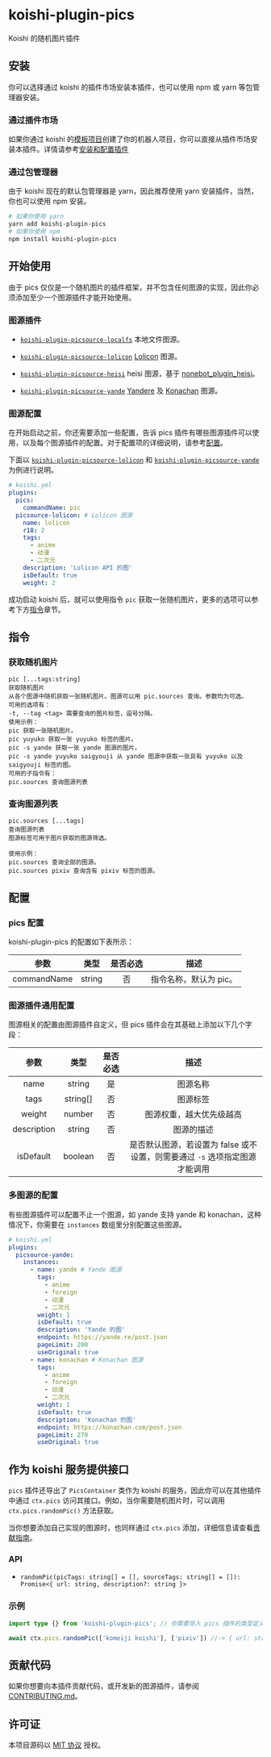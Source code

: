 # koishi-plugin-pics

Koishi 的随机图片插件

## 安装

你可以选择通过 koishi 的插件市场安装本插件，也可以使用 npm 或 yarn 等包管理器安装。

### 通过插件市场

如果你通过 koishi 的[模板项目](https://koishi.js.org/guide/introduction/template.html)创建了你的机器人项目，你可以直接从插件市场安装本插件。详情请参考[安装和配置插件](https://koishi.js.org/guide/introduction/template.html#%E5%AE%89%E8%A3%85%E5%92%8C%E9%85%8D%E7%BD%AE%E6%8F%92%E4%BB%B6)

### 通过包管理器

由于 koishi 现在的默认包管理器是 yarn，因此推荐使用 yarn 安装插件，当然，你也可以使用 npm 安装。

```bash
# 如果你使用 yarn
yarn add koishi-plugin-pics
# 如果你使用 npm
npm install koishi-plugin-pics
```

## 开始使用

由于 pics 仅仅是一个随机图片的插件框架，并不包含任何图源的实现，因此你必须添加至少一个图源插件才能开始使用。

### 图源插件

* [`koishi-plugin-picsource-localfs`](https://npmjs.com/package/koishi-plugin-picsource-localfs) 本地文件图源。

* [`koishi-plugin-picsource-lolicon`](https://npmjs.com/package/koishi-plugin-picsource-lolicon) [Lolicon](https://api.lolicon.app/ ) 图源。

* [`koishi-plugin-picsource-heisi`](https://npmjs.com/package/koishi-plugin-picsource-heisi) heisi 图源，基于 [nonebot_plugin_heisi](https://github.com/yzyyz1387/nonebot_plugin_heisi)。

* [`koishi-plugin-picsource-yande`](https://npmjs.com/package/koishi-plugin-picsource-yande) [Yandere](https://yande.re/) 及 [Konachan](https://konachan.com) 图源。

### 图源配置

在开始启动之前，你还需要添加一些配置，告诉 pics 插件有哪些图源插件可以使用，以及每个图源插件的配置。对于配置项的详细说明，请参考[配置](#配置)。

下面以 [`koishi-plugin-picsource-lolicon`](https://npmjs.com/package/koishi-plugin-picsource-lolicon) 和
[`koishi-plugin-picsource-yande`](https://npmjs.com/package/koishi-plugin-picsource-yande) 为例进行说明。

```yaml
# koishi.yml
plugins:
  pics:
    commandName: pic
  picsource-lolicon: # Lolicon 图源
    name: lolicon
    r18: 2
    tags:
      - anime
      - 动漫
      - 二次元
    description: 'Lolicon API 的图'
    isDefault: true
    weight: 2
```

成功启动 koishi 后，就可以使用指令 `pic` 获取一张随机图片，更多的选项可以参考下方[指令](#指令)章节。

## 指令

### 获取随机图片

```text
pic [...tags:string]
获取随机图片
从各个图源中随机获取一张随机图片。图源可以用 pic.sources 查询。参数均为可选。
可用的选项有：
-t, --tag <tag> 需要查询的图片标签，逗号分隔。
使用示例：
pic 获取一张随机图片。
pic yuyuko 获取一张 yuyuko 标签的图片。
pic -s yande 获取一张 yande 图源的图片。
pic -s yande yuyuko saigyouji 从 yande 图源中获取一张具有 yuyuko 以及 saigyouji 标签的图。
可用的子指令有：
pic.sources 查询图源列表
```

### 查询图源列表

```text
pic.sources [...tags]
查询图源列表
图源标签可用于图片获取的图源筛选。

使用示例：
pic.sources 查询全部的图源。
pic.sources pixiv 查询含有 pixiv 标签的图源。
```

## 配置

### pics 配置

koishi-plugin-pics 的配置如下表所示：

|参数|类型|是否必选|描述|
|:-:|:-:|:-:|:-:|
|commandName|string|否|指令名称，默认为 pic。|

### 图源插件通用配置

图源相关的配置由图源插件自定义，但 pics 插件会在其基础上添加以下几个字段：

|参数|类型|是否必选|描述|
|:-:|:-:|:-:|:-:|
|name|string|是|图源名称|
|tags|string[]|否|图源标签|
|weight|number|否|图源权重，越大优先级越高|
|description|string|否|图源的描述|
|isDefault|boolean|否|是否默认图源，若设置为 false 或不设置，则需要通过 `-s` 选项指定图源才能调用|

### 多图源的配置

有些图源插件可以配置不止一个图源，如 yande 支持 yande 和 konachan，这种情况下，你需要在 `instances` 数组里分别配置这些图源。

```yaml
# koishi.yml
plugins:
  picsource-yande:
    instances:
      - name: yande # Yande 图源
        tags:
          - anime
          - foreign
          - 动漫
          - 二次元
        weight: 1
        isDefault: true
        description: 'Yande 的图'
        endpoint: https://yande.re/post.json
        pageLimit: 200
        useOriginal: true
      - name: konachan # Konachan 图源
        tags:
          - anime
          - foreign
          - 动漫
          - 二次元
        weight: 1
        isDefault: true
        description: 'Konachan 的图'
        endpoint: https://konachan.com/post.json
        pageLimit: 270
        useOriginal: true
```

## 作为 koishi 服务提供接口

`pics` 插件还导出了 `PicsContainer` 类作为 koishi 的服务，因此你可以在其他插件中通过 `ctx.pics` 访问其接口。例如，当你需要随机图片时，可以调用 `ctx.pics.randomPic()` 方法获取。

当你想要添加自己实现的图源时，也同样通过 `ctx.pics` 添加，详细信息请查看[贡献指南](./CONTRIBUTING.md)。

### API

* `randomPic(picTags: string[] = [], sourceTags: string[] = []): Promise<{ url: string, description?: string }>`

### 示例

```ts
import type {} from 'koishi-plugin-pics'; // 你需要导入 pics 插件的类型定义

await ctx.pics.randomPic(['komeiji koishi'], ['pixiv']) //-> { url: string, description?: string }
```

## 贡献代码

如果你想要向本插件贡献代码，或开发新的图源插件，请参阅 [CONTRIBUTING.md](./CONTRIBUTING.md)。

## 许可证

本项目源码以 [MIT 协议](./LICENSE) 授权。
